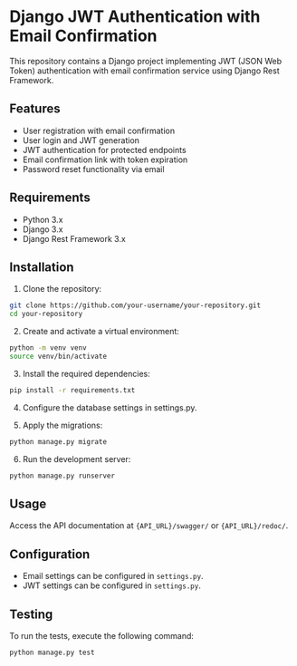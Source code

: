 # Django JWT Authentication with Email Confirmation

<!-- [![Build Status](https://travis-ci.org/your-username/your-repository.svg?branch=master)](https://travis-ci.org/your-username/your-repository) -->

This repository contains a Django project implementing JWT (JSON Web Token) authentication with email confirmation service using Django Rest Framework.

## Features

- User registration with email confirmation
- User login and JWT generation
- JWT authentication for protected endpoints
- Email confirmation link with token expiration
- Password reset functionality via email

## Requirements

- Python 3.x
- Django 3.x
- Django Rest Framework 3.x

## Installation

1. Clone the repository:

```bash
git clone https://github.com/your-username/your-repository.git
cd your-repository
```


2. Create and activate a virtual environment:

```bash
python -m venv venv
source venv/bin/activate
```

3. Install the required dependencies:

```bash
pip install -r requirements.txt
```

4. Configure the database settings in settings.py.

5. Apply the migrations:

```bash
python manage.py migrate
```

6. Run the development server:

```bash
python manage.py runserver
```

## Usage
Access the API documentation at `{API_URL}/swagger/` or `{API_URL}/redoc/`.

## Configuration
- Email settings can be configured in `settings.py`.
- JWT settings can be configured in `settings.py`.

## Testing
To run the tests, execute the following command:

```bash
python manage.py test
```